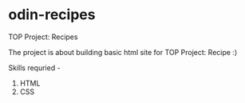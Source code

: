 # odin-recipes

TOP Project: Recipes

The project is about building basic html site for TOP Project: Recipe :)

Skills requried -

1. HTML
2. CSS
